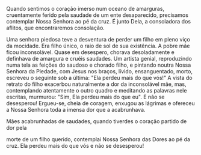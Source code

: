 
Quando sentimos o coração imerso num oceano de amarguras, cruentamente ferido pela saudade de um ente desaparecido, precisamos contemplar Nossa Senhora ao pé da cruz. É junto Dela, a consoladora dos aflitos, que encontraremos consolação.

Uma senhora piedosa teve a desventura de perder um filho em pleno viço da mocidade. Era filho único, o raio de sol de sua existência. A pobre mãe ficou inconsolável. Quase em desespero, chorava desoladamente e definhava de amargura e cruéis saudades. Um artista genial, reproduzindo numa tela as feições do saudoso e chorado filho, e pintando noutra Nossa Senhora da Piedade, com Jesus nos braços, lívido, ensanguentado, morto, escreveu o seguinte sob a última: "Ela perdeu mais do que vós!" A vista do retrato do filho exacerbou naturalmente a dor da inconsolável mãe, mas, contemplando atentamente o outro quadro e meditando as palavras nele escritas, murmurou: "Sim, Ela perdeu mais do que eu". E não se desesperou! Ergueu-se, cheia de coragem, enxugou as lágrimas e ofereceu a Nossa Senhora toda a imensa dor que a acabrunhava.

Mães acabrunhadas de saudades, quando tiverdes o coração partido de dor pela

morte de um filho querido, contemplai Nossa Senhora das Dores ao pé da cruz. Ela perdeu mais do que vós e não se desesperou!

